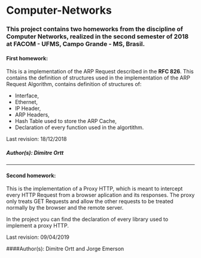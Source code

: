 # Computer-Networks

### This project contains two homeworks from the discipline of Computer Networks, realized in the second semester of 2018 at FACOM - UFMS, Campo Grande - MS, Brasil.
#### First homework:
This is a implementation of the ARP Request described in the **RFC 826**. This contains the definition of structures used in the implementation of the ARP Request Algorithm, contains definition of structures of:
- Interface,
- Ethernet, 
- IP Header, 
- ARP Headers,
- Hash Table used to store the ARP Cache, 
- Declaration of every function used in the algortithm.

Last revision: 18/12/2018
##### Author(s): Dimitre Ortt

---

#### Second homework:

This is the implementation of a Proxy HTTP, which is meant to intercept every HTTP Request from a browser aplication and its responses. The proxy only treats GET Requests and allow the other requests to be treated normally by the browser and the remote server. 

In the project you can find the declaration of every library used to implement a proxy HTTP.

Last revision: 09/04/2019

####Author(s): Dimitre Ortt and Jorge Emerson

